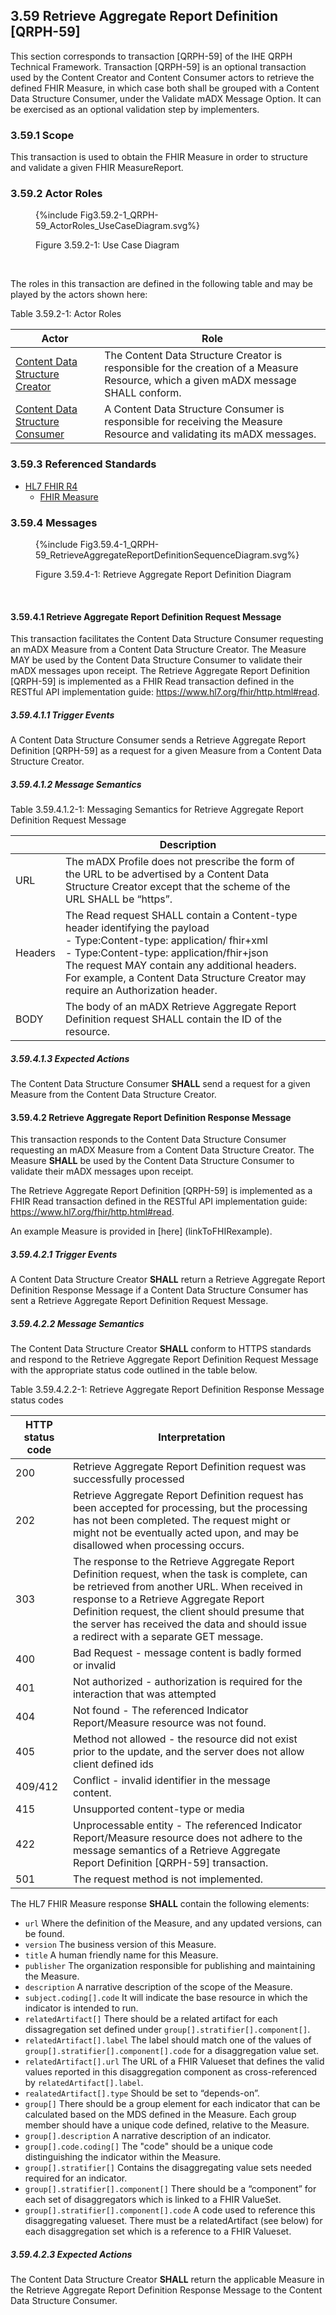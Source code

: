 ## 3.59 Retrieve Aggregate Report Definition [QRPH-59]
This section corresponds to transaction [QRPH-59] of the IHE QRPH Technical Framework. Transaction [QRPH-59] is an optional transaction used by the Content Creator and Content Consumer actors to retrieve the defined FHIR Measure, in which case both shall be grouped with a Content Data Structure Consumer, under the Validate mADX Message Option. It can be exercised as an optional validation step by implementers. 

### 3.59.1 Scope

This transaction is used to obtain the FHIR Measure in order to structure and validate a given FHIR MeasureReport.

### 3.59.2 Actor Roles
<figure>
{%include Fig3.59.2-1_QRPH-59_ActorRoles_UseCaseDiagram.svg%}
<p id="f3.59.2-1" class="figureTitle">Figure 3.59.2-1: Use Case Diagram</p>
</figure>
<br clear="all">

The roles in this transaction are defined in the following table and may be played by the actors shown here:

<p id ="t3.59.2-1" class="tableTitle">Table 3.59.2-1: Actor Roles</p>

|Actor | Role |
|-------------------|--------------------------|
| [Content Data Structure Creator](volume-1.html#ContentDataStructureCreator)    | The Content Data Structure Creator is responsible for the creation of a Measure Resource, which a given mADX message SHALL conform.|
| [Content Data Structure Consumer](volume-1.html#ContentDataStructureConsumer) | A Content Data Structure Consumer is responsible for receiving the Measure Resource and validating its mADX messages.|

### 3.59.3 Referenced Standards
-  [HL7 FHIR R4](http://hl7.org/fhir/R4)
	- [FHIR Measure ](https://hl7.org/fhir/R4/measure.html)

### 3.59.4 Messages

<figure>
{%include Fig3.59.4-1_QRPH-59_RetrieveAggregateReportDefinitionSequenceDiagram.svg%}
<p id="f3.59.4-1" class="figureTitle">Figure 3.59.4-1: Retrieve Aggregate Report Definition Diagram</p>
</figure>
<br clear="all">

#### 3.59.4.1 Retrieve Aggregate Report Definition Request Message

This transaction facilitates the Content Data Structure Consumer  requesting an mADX Measure from a Content Data Structure Creator. The Measure MAY be used by the Content Data Structure Consumer to validate their mADX messages upon receipt. 
The Retrieve Aggregate Report Definition [QRPH-59] is implemented as a FHIR Read transaction defined in the RESTful API implementation guide: https://www.hl7.org/fhir/http.html#read.


##### 3.59.4.1.1 Trigger Events

A Content Data Structure Consumer sends a Retrieve Aggregate Report Definition [QRPH-59] as a request for a given Measure from a Content Data Structure Creator.

##### 3.59.4.1.2 Message Semantics

<p id ="t3.59.4.1.2-1" class="tableTitle">Table 3.59.4.1.2-1: Messaging Semantics for Retrieve Aggregate Report Definition Request Message</p>

|  | Description |  |
| --- | --- | --- |
| URL | The mADX Profile does not prescribe the form of the URL to be advertised by a Content Data Structure Creator except that the scheme of the URL SHALL be “https”. |
| Headers |The Read request SHALL contain a Content-type header identifying the payload <br> - Type:Content-type: application/ fhir+xml <br>- Type:Content-type: application/fhir+json <br> The request MAY contain any additional headers. For example, a Content Data Structure Creator may require an Authorization header.|
| BODY | The body of an mADX Retrieve Aggregate Report Definition request SHALL contain the ID of the resource. |
##### 3.59.4.1.3 Expected Actions

The Content Data Structure Consumer **SHALL** send a request for a given Measure from the Content Data Structure Creator.

#### 3.59.4.2 Retrieve Aggregate Report Definition Response Message
This transaction responds to the Content Data Structure Consumer requesting an mADX Measure from a Content Data Structure Creator. The Measure **SHALL** be used by the Content Data Structure Consumer to validate their mADX messages upon receipt.

The Retrieve Aggregate Report Definition [QRPH-59] is implemented as a FHIR Read transaction defined in the RESTful API implementation guide: https://www.hl7.org/fhir/http.html#read.

An example Measure is provided in [here] (linkToFHIRexample).

##### 3.59.4.2.1 Trigger Events

A Content Data Structure Creator  **SHALL** return a Retrieve Aggregate Report Definition Response Message if a Content Data Structure Consumer has sent a Retrieve Aggregate Report Definition Request Message.

##### 3.59.4.2.2 Message Semantics

The Content Data Structure Creator **SHALL** conform to HTTPS standards and respond to the Retrieve Aggregate Report Definition Request Message with the appropriate status code outlined in the table below.

<p id ="t3.59.4.2.2-1" class="tableTitle">Table 3.59.4.2.2-1: Retrieve Aggregate Report Definition Response Message status codes</p>

| HTTP status code | Interpretation |  |
| --- | --- | --- |
| 200 | Retrieve Aggregate Report Definition request was successfully processed |
| 202 | Retrieve Aggregate Report Definition request has been accepted for processing, but the processing has not been completed. The request might or might not be eventually acted upon, and may be disallowed when processing occurs.|
| 303 | The response to the Retrieve Aggregate Report Definition request, when the task is complete, can be retrieved from another URL. When received in response to a Retrieve Aggregate Report Definition  request, the client should presume that the server has received the data and should issue a redirect with a separate GET message.|
| 400 | Bad Request - message content is badly formed or invalid |
| 401 | Not authorized - authorization is required for the interaction that was attempted |
| 404 | Not found - The referenced Indicator Report/Measure resource was not found. |
| 405 | Method not allowed - the resource did not exist prior to the update, and the server does not allow client defined ids |
| 409/412 | Conflict - invalid identifier in the message content. |
| 415 | Unsupported content-type or media |
| 422 | Unprocessable entity - The referenced Indicator Report/Measure resource does not adhere to the message semantics of a Retrieve Aggregate Report Definition [QRPH-59] transaction. |
| 501 | The request method is not implemented. |

The HL7 FHIR Measure response **SHALL** contain the following elements:

- ```url``` Where the definition of the Measure, and any updated versions, can be found.
- ```version``` The business version of this Measure.
- ```title``` A human friendly name for this Measure.
- ```publisher``` The organization responsible for publishing and maintaining the Measure.
- ```description``` A narrative description of the scope of the Measure.
- ```subject.coding[].code``` It will indicate the base resource in which the indicator is intended to run.
- ```relatedArtifact[]``` There should be a related artifact for each dissagregation set defined under ```group[].stratifier[].component[]```.
- ```relatedArtifact[].label``` The label should match one of the values of ```group[].stratifier[].component[].code``` for a disaggregation value set.
- ```relatedArtifact[].url``` The URL of a FHIR Valueset that defines the valid values reported in this disaggregation component as cross-referenced by ```relatedArtifact[].label```.
- ```realatedArtifact[].type``` Should be set to “depends-on”.
- ```group[]``` There should be a group element for each indicator that can be calculated based on the MDS defined in the Measure. Each group member should have a unique code defined, relative to the Measure.
- ```group[].description``` A narrative description of an indicator.
- ```group[].code.coding[]``` The "code" should be a unique code distinguishing the indicator within the Measure.
- ```group[].stratifier[]``` Contains the disaggregating value sets needed required for an indicator.
- ```group[].stratifier[].component[]``` There should be a “component” for each set of disaggregators which is linked to a FHIR ValueSet.
- ```group[].stratifier[].component[].code``` A code used to reference this disaggregating valueset. There must be a relatedArtifact (see below) for each disaggregation set which is a reference to a FHIR Valueset.

##### 3.59.4.2.3 Expected Actions

The Content Data Structure Creator **SHALL** return the applicable Measure in the Retrieve Aggregate Report Definition Response Message to the Content Data Structure Consumer.